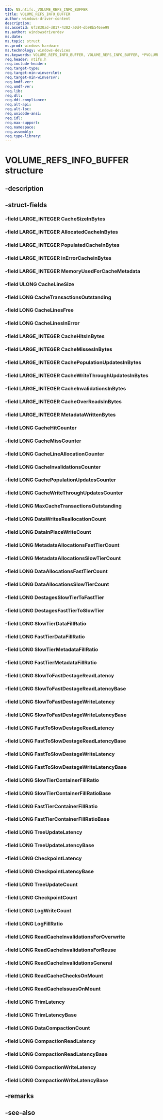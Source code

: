 ```yaml
---
UID: NS.ntifs._VOLUME_REFS_INFO_BUFFER
title: VOLUME_REFS_INFO_BUFFER
author: windows-driver-content
description: 
ms.assetid: 6f3830ad-d817-4302-a0d4-db98b546ee99
ms.author: windowsdriverdev
ms.date: 
ms.topic: struct
ms.prod: windows-hardware
ms.technology: windows-devices
ms.keywords: VOLUME_REFS_INFO_BUFFER, VOLUME_REFS_INFO_BUFFER, *PVOLUME_REFS_INFO_BUFFER
req.header: ntifs.h
req.include-header:
req.target-type:
req.target-min-winverclnt:
req.target-min-winversvr:
req.kmdf-ver:
req.umdf-ver:
req.lib:
req.dll:
req.ddi-compliance:
req.alt-api:
req.alt-loc:
req.unicode-ansi:
req.idl:
req.max-support:
req.namespace:
req.assembly:
req.type-library:
---
```


# VOLUME_REFS_INFO_BUFFER structure

## -description



## -struct-fields

### -field LARGE_INTEGER CacheSizeInBytes			
 	
### -field LARGE_INTEGER AllocatedCacheInBytes			
 	
### -field LARGE_INTEGER PopulatedCacheInBytes			
 	
### -field LARGE_INTEGER InErrorCacheInBytes			
 	
### -field LARGE_INTEGER MemoryUsedForCacheMetadata			
 	
### -field ULONG CacheLineSize			
 	
### -field LONG CacheTransactionsOutstanding			
 	
### -field LONG CacheLinesFree			
 	
### -field LONG CacheLinesInError			
 	
### -field LARGE_INTEGER CacheHitsInBytes			
 	
### -field LARGE_INTEGER CacheMissesInBytes			
 	
### -field LARGE_INTEGER CachePopulationUpdatesInBytes			
 	
### -field LARGE_INTEGER CacheWriteThroughUpdatesInBytes			
 	
### -field LARGE_INTEGER CacheInvalidationsInBytes			
 	
### -field LARGE_INTEGER CacheOverReadsInBytes			
 	
### -field LARGE_INTEGER MetadataWrittenBytes			
 	
### -field LONG CacheHitCounter			
 	
### -field LONG CacheMissCounter			
 	
### -field LONG CacheLineAllocationCounter			
 	
### -field LONG CacheInvalidationsCounter			
 	
### -field LONG CachePopulationUpdatesCounter			
 	
### -field LONG CacheWriteThroughUpdatesCounter			
 	
### -field LONG MaxCacheTransactionsOutstanding			
 	
### -field LONG DataWritesReallocationCount			
 	
### -field LONG DataInPlaceWriteCount			
 	
### -field LONG MetadataAllocationsFastTierCount			
 	
### -field LONG MetadataAllocationsSlowTierCount			
 	
### -field LONG DataAllocationsFastTierCount			
 	
### -field LONG DataAllocationsSlowTierCount			
 	
### -field LONG DestagesSlowTierToFastTier			
 	
### -field LONG DestagesFastTierToSlowTier			
 	
### -field LONG SlowTierDataFillRatio			
 	
### -field LONG FastTierDataFillRatio			
 	
### -field LONG SlowTierMetadataFillRatio			
 	
### -field LONG FastTierMetadataFillRatio			
 	
### -field LONG SlowToFastDestageReadLatency			
 	
### -field LONG SlowToFastDestageReadLatencyBase			
 	
### -field LONG SlowToFastDestageWriteLatency			
 	
### -field LONG SlowToFastDestageWriteLatencyBase			
 	
### -field LONG FastToSlowDestageReadLatency			
 	
### -field LONG FastToSlowDestageReadLatencyBase			
 	
### -field LONG FastToSlowDestageWriteLatency			
 	
### -field LONG FastToSlowDestageWriteLatencyBase			
 	
### -field LONG SlowTierContainerFillRatio			
 	
### -field LONG SlowTierContainerFillRatioBase			
 	
### -field LONG FastTierContainerFillRatio			
 	
### -field LONG FastTierContainerFillRatioBase			
 	
### -field LONG TreeUpdateLatency			
 	
### -field LONG TreeUpdateLatencyBase			
 	
### -field LONG CheckpointLatency			
 	
### -field LONG CheckpointLatencyBase			
 	
### -field LONG TreeUpdateCount			
 	
### -field LONG CheckpointCount			
 	
### -field LONG LogWriteCount			
 	
### -field LONG LogFillRatio			
 	
### -field LONG ReadCacheInvalidationsForOverwrite			
 	
### -field LONG ReadCacheInvalidationsForReuse			
 	
### -field LONG ReadCacheInvalidationsGeneral			
 	
### -field LONG ReadCacheChecksOnMount			
 	
### -field LONG ReadCacheIssuesOnMount			
 	
### -field LONG TrimLatency			
 	
### -field LONG TrimLatencyBase			
 	
### -field LONG DataCompactionCount			
 	
### -field LONG CompactionReadLatency			
 	
### -field LONG CompactionReadLatencyBase			
 	
### -field LONG CompactionWriteLatency			
 	
### -field LONG CompactionWriteLatencyBase			
 	
## -remarks

## -see-also